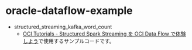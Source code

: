 # oracle-dataflow-example

- structured_streaming_kafka_word_count
  - [OCI Tutorials - Structured Spark Streaming を OCI Data Flow で体験しよう](https://oracle-japan.github.io/ocitutorials/datascience/dataflow-structured-sparl-streaming)で使用するサンプルコードです。

